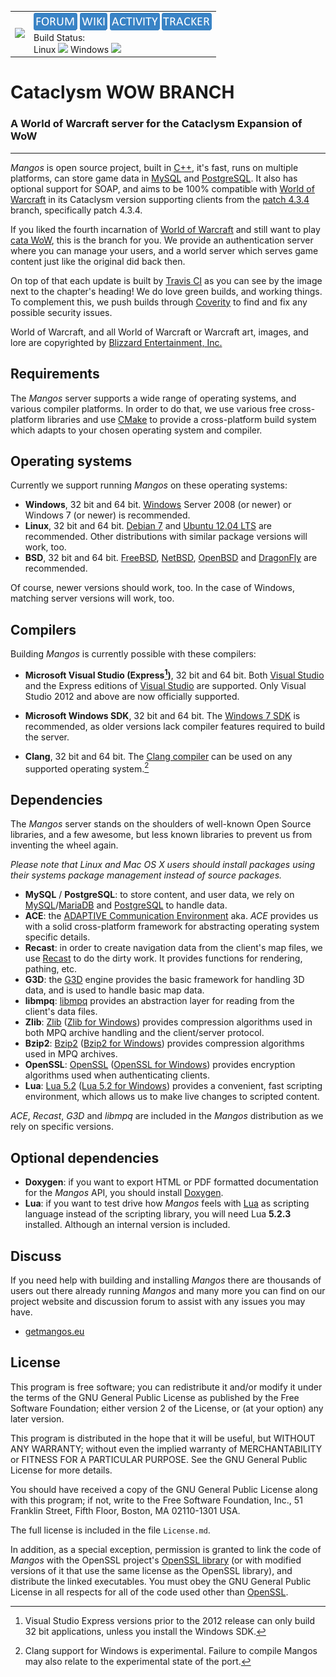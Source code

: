 <table border=0 cellpadding=0 cellspacing=0 valign='top'><tr>
<td><a href='https://www.getmangos.eu' target='getmangos.eu'><img src='https://www.getmangos.eu/!assets_mangos/logo.png' border=0></a></td>
<td valign='top'>
<a href='https://www.getmangos.eu/forums/' target='getmangos.forum'><img src='/icons/FORUM.gif' border=0></a>
<a href='https://www.getmangos.eu/wiki' target='getmangos.wiki'><img src='/icons/WIKI.gif' border=0></a>
<a href='https://www.getmangos.eu/github-activity/' target='getmangos.activity'><img src='/icons/ACTIVITY.gif' border=0></a>
<a href='https://www.getmangos.eu/bug-tracker/mangos-three/' target='getmangos.tracker'><img src='/icons/TRACKER.gif' border=0></a>
<br />Build Status: <br/>Linux 
<a href='https://travis-ci.org/mangosthree/server/builds' target='MangosThree'><img src='https://travis-ci.org/mangosthree/server.png' border=0></a>
 Windows 
<a href='https://ci.appveyor.com/project/MaNGOS/server-wtbhv/history' target='MangosThree'><img src='https://ci.appveyor.com/api/projects/status/github/mangosthree/server?branch=develop21&svg=true' border=0></a>
</td></tr></table>

Cataclysm WOW BRANCH
===
### A World of Warcraft server for the Cataclysm Expansion of WoW  
----
*Mangos* is open source project, built in [C++][7], it's fast, runs on multiple
platforms, can store game data in [MySQL][40] and [PostgreSQL][42]. It also has
optional support for SOAP, and aims to be 100% compatible with [World of Warcraft][2]
in its Cataclysm version supporting clients from the [patch 4.3.4][5] branch, 
specifically patch 4.3.4.

If you liked the fourth incarnation of [World of Warcraft][2] and still want to play
[cata WoW][5], this is the branch for you. We provide an authentication
server where you can manage your users, and a world server which serves game
content just like the original did back then.

On top of that each update is built by [Travis CI][16] as you can see by the
image next to the chapter's heading! We do love green builds, and working things.
To complement this, we push builds through [Coverity][17] to find and fix any
possible security issues.

World of Warcraft, and all World of Warcraft or Warcraft art, images, and lore are
copyrighted by [Blizzard Entertainment, Inc.][1]

Requirements
------------
The *Mangos* server supports a wide range of operating systems, and various
compiler platforms. In order to do that, we use various free cross-platform
libraries and use [CMake][19] to provide a cross-platform build system which
adapts to your chosen operating system and compiler.

Operating systems
-----------------
Currently we support running *Mangos* on these operating systems:

* **Windows**, 32 bit and 64 bit. [Windows][20] Server 2008 (or newer) or Windows 7 (or newer) is recommended.
* **Linux**, 32 bit and 64 bit. [Debian 7][21] and [Ubuntu 12.04 LTS][22] are
  recommended. Other distributions with similar package versions will work, too.
* **BSD**, 32 bit and 64 bit. [FreeBSD][23], [NetBSD][24], [OpenBSD][25] and
  [DragonFly][26] are recommended.

Of course, newer versions should work, too. In the case of Windows, matching
server versions will work, too.

Compilers
---------
Building *Mangos* is currently possible with these compilers:

* **Microsoft Visual Studio (Express[^1])**, 32 bit and 64 bit. Both
  [Visual Studio][30] and the Express editions of [Visual Studio][31] are
  supported. Only Visual Studio 2012 and above are now officially supported.

* **Microsoft Windows SDK**, 32 bit and 64 bit. The [Windows 7 SDK][32] is
  recommended, as older versions lack compiler features required to build
  the server.
* **Clang**, 32 bit and 64 bit. The [Clang compiler][33] can be used on any
  supported operating system.[^2]

Dependencies
------------
The *Mangos* server stands on the shoulders of well-known Open Source
libraries, and a few awesome, but less known libraries to prevent us from
inventing the wheel again.

*Please note that Linux and Mac OS X users should install packages using
their systems package management instead of source packages.*

* **MySQL** / **PostgreSQL**: to store content, and user data, we rely on
  [MySQL][40]/[MariaDB][41] and [PostgreSQL][42] to handle data.
* **ACE**: the [ADAPTIVE Communication Environment][43] aka. *ACE* provides us
  with a solid cross-platform framework for abstracting operating system
  specific details.
* **Recast**: in order to create navigation data from the client's map files,
  we use [Recast][44] to do the dirty work. It provides functions for
  rendering, pathing, etc.
* **G3D**: the [G3D][45] engine provides the basic framework for handling 3D
  data, and is used to handle basic map data.
* **libmpq**: [libmpq][46] provides an abstraction layer for reading from the
  client's data files.
* **Zlib**: [Zlib][53] ([Zlib for Windows][51]) provides compression algorithms
  used in both MPQ archive handling and the client/server protocol.
* **Bzip2**: [Bzip2][54] ([Bzip2 for Windows][52]) provides compression
  algorithms used in MPQ archives.
* **OpenSSL**: [OpenSSL][48] ([OpenSSL for Windows][55]) provides encryption
  algorithms used when authenticating clients.
* **Lua**: [Lua 5.2][56] ([Lua 5.2 for Windows][57]) provides a convenient, fast
  scripting environment, which allows us to make live changes to scripted
  content.

*ACE*, *Recast*, *G3D* and *libmpq* are included in the *Mangos* distribution as
we rely on specific versions.

Optional dependencies
---------------------

* **Doxygen**: if you want to export HTML or PDF formatted documentation for the
  *Mangos* API, you should install [Doxygen][49].
* **Lua**: if you want to test drive how *Mangos* feels with [Lua][50] as
  scripting language instead of the scripting library, you will need Lua **5.2.3**
  installed. Although an internal version is included.

Discuss
-------
If you need help with building and installing *Mangos* there are thousands of
users out there already running *Mangos* and many more you can find on our
project website and discussion forum to assist with any issues you may have.

* [getmangos.eu][10]

License
-------
This program is free software; you can redistribute it and/or modify it under
the terms of the GNU General Public License as published by the Free Software
Foundation; either version 2 of the License, or (at your option) any later
version.

This program is distributed in the hope that it will be useful, but WITHOUT ANY
WARRANTY; without even the implied warranty of MERCHANTABILITY or FITNESS FOR A
PARTICULAR PURPOSE.  See the GNU General Public License for more details.

You should have received a copy of the GNU General Public License along with
this program; if not, write to the Free Software Foundation, Inc., 51 Franklin
Street, Fifth Floor, Boston, MA 02110-1301 USA.

The full license is included in the file `License.md`.

In addition, as a special exception, permission is granted to link the code of
*Mangos* with the OpenSSL project's [OpenSSL library][48] (or with modified
versions of it that use the same license as the OpenSSL library), and distribute
the linked executables. You must obey the GNU General Public License in all
respects for all of the code used other than [OpenSSL][48].


[^1]: Visual Studio Express versions prior to the 2012 release can only
      build 32 bit applications, unless you install the Windows SDK.
[^2]: Clang support for Windows is experimental. Failure to compile Mangos
      may also relate to the experimental state of the port.

[1]: http://blizzard.com/ "Blizzard Entertainment Inc. · we love you!"
[2]: http://battle.net/wow/ "World of Warcraft"
[5]: http://www.wowpedia.org/Patch_4.3.4 "WoW Cataclysm· Patch 4.3.4 release notes"
[7]: http://www.cppreference.com/ "C / C++ reference"

[10]: https://getmangos.eu/ "mangos · project site"
[12]: http://github.com/mangosthree "MaNGOS Three· github organization"
[13]: http://github.com/mangosthree/server "MaNGOS Three · server repository"
[15]: http://github.com/mangosthree/database "MaNGOS Three · content database repository"
[16]: https://travis-ci.org/mangosthree/server "Travis CI . MaNGOS Three build status"
[17]: https://scan.coverity.com/ "Coverity Scan · Static Code Analysis"

[19]: http://www.cmake.org/ "CMake · Cross Platform Make"
[20]: http://windows.microsoft.com/ "Microsoft Windows · that OS, yes."
[21]: http://www.debian.org/ "Debian · The Universal Operating System"
[22]: http://www.ubuntu.com/ "Ubuntu · The world's most popular free OS"
[23]: http://www.freebsd.org/ "FreeBSD · The Power To Serve"
[24]: http://www.netbsd.org/ "NetBSD · The NetBSD Project"
[25]: http://www.openbsd.org/ "OpenBSD · Free, functional and secure"
[26]: http://www.dragonflybsd.org/ "DragonFlyBSD"

[30]: http://www.microsoft.com/visualstudio/eng/ "Visual Studio 2012"
[31]: http://www.microsoft.com/visualstudio/eng/products/visual-studio-express-products "Visual Studio Express 2012 for Windows Desktop"
[32]: http://www.microsoft.com/en-us/download/details.aspx?id=8279 "Windows SDK for Windows 7 and .NET Framework 4"
[33]: http://clang.llvm.org/ "clang · a C language family frontend for LLVM"
[34]: http://git-scm.com/ "Git · Distributed version control system"
[35]: http://windows.github.com/ "github · windows client"
[36]: http://www.sourcetreeapp.com/ "SourceTree · Free Mercurial and Git Client for Windows/Mac"

[40]: http://www.mysql.com/ "MySQL · The world's most popular open source database"
[41]: http://www.mariadb.org/ "MariaDB · An enhanced, drop-in replacement for MySQL"
[42]: http://www.postgresql.org/ "PostgreSQL · The world's most advanced open source database"
[43]: http://www.cs.wustl.edu/~schmidt/ACE.html "ACE · The ADAPTIVE Communication Environment"
[44]: http://github.com/memononen/recastnavigation "Recast · Navigation-mesh Toolset for Games"
[45]: http://sourceforge.net/projects/g3d/ "G3D · G3D Innovation Engine"
[46]: http://github.com/ge0rg/libmpq "libmpq · A library for reading data from MPQ archives"
[48]: http://www.openssl.org/ "OpenSSL · The Open Source toolkit for SSL/TLS"
[49]: http://www.stack.nl/~dimitri/doxygen/ "Doxygen · API documentation generator"
[50]: http://www.lua.org/ "Lua · The Programming Language"
[51]: http://gnuwin32.sourceforge.net/packages/zlib.htm "Zlib for Windows"
[52]: http://gnuwin32.sourceforge.net/packages/bzip2.htm "Bzip2 for Windows"
[53]: http://www.zlib.net/ "Zlib"
[54]: http://www.bzip.org/ "Bzip2"
[55]: http://slproweb.com/products/Win32OpenSSL.html "OpenSSL for Windows"
[56]: http://www.lua.org/ "Lua"
[57]: https://code.google.com/p/luaforwindows/ "Lua for Windows"

